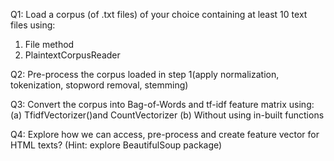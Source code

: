 Q1: Load a corpus (of .txt files) of your choice containing at least 10 text files using:
1. File method
2. PlaintextCorpusReader

Q2: Pre-process the corpus loaded in step 1(apply normalization, tokenization, stopword removal,
stemming)

Q3: Convert the corpus into Bag-of-Words and tf-idf feature matrix using:
(a) TfidfVectorizer()and CountVectorizer
(b) Without using in-built functions

Q4: Explore how we can access, pre-process and create feature vector for HTML texts?
(Hint: explore BeautifulSoup package)
